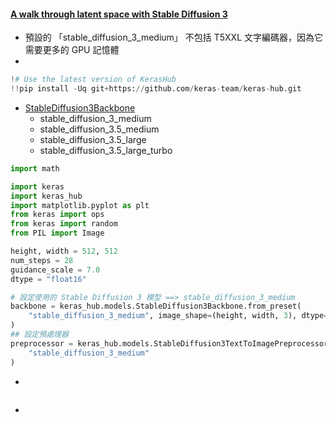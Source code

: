 #### [A walk through latent space with Stable Diffusion 3](https://keras.io/examples/generative/random_walks_with_stable_diffusion_3/)
- 預設的 「stable_diffusion_3_medium」 不包括 T5XXL 文字編碼器，因為它需要更多的 GPU 記憶體
- 
```python
!# Use the latest version of KerasHub
!!pip install -Uq git+https://github.com/keras-team/keras-hub.git
```
- [StableDiffusion3Backbone](https://keras.io/keras_hub/api/models/stable_diffusion_3/stable_diffusion_3_backbone/)
  - stable_diffusion_3_medium
  - stable_diffusion_3.5_medium
  - stable_diffusion_3.5_large
  - stable_diffusion_3.5_large_turbo	 
```python
import math

import keras
import keras_hub
import matplotlib.pyplot as plt
from keras import ops
from keras import random
from PIL import Image

height, width = 512, 512
num_steps = 28
guidance_scale = 7.0
dtype = "float16"

# 設定使用的 Stable Diffusion 3 模型 ==> stable_diffusion_3_medium
backbone = keras_hub.models.StableDiffusion3Backbone.from_preset(
    "stable_diffusion_3_medium", image_shape=(height, width, 3), dtype=dtype
)
## 設定預處理器
preprocessor = keras_hub.models.StableDiffusion3TextToImagePreprocessor.from_preset(
    "stable_diffusion_3_medium"
)
```

- 
```python

```
- 
```python

```
